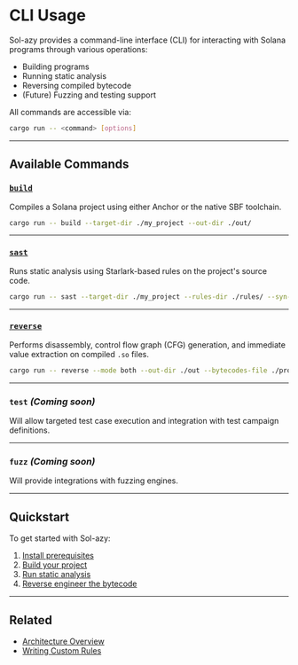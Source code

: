 # CLI Usage

Sol-azy provides a command-line interface (CLI) for interacting with Solana programs through various operations:

- Building programs
- Running static analysis
- Reversing compiled bytecode
- (Future) Fuzzing and testing support

All commands are accessible via:

```bash
cargo run -- <command> [options]
```

---

## Available Commands

### [`build`](cli/build.md)

Compiles a Solana project using either Anchor or the native SBF toolchain.

```bash
cargo run -- build --target-dir ./my_project --out-dir ./out/
```

---

### [`sast`](cli/sast.md)

Runs static analysis using Starlark-based rules on the project's source code.

```bash
cargo run -- sast --target-dir ./my_project --rules-dir ./rules/ --syn-scan-only
```

---

### [`reverse`](cli/reverse.md)

Performs disassembly, control flow graph (CFG) generation, and immediate value extraction on compiled `.so` files.

```bash
cargo run -- reverse --mode both --out-dir ./out --bytecodes-file ./program.so --labeling
```

---

### `test` *(Coming soon)*

Will allow targeted test case execution and integration with test campaign definitions.

---

### `fuzz` *(Coming soon)*

Will provide integrations with fuzzing engines.

---

## Quickstart

To get started with Sol-azy:

1. [Install prerequisites](installation.md)
2. [Build your project](cli/build.md)
3. [Run static analysis](cli/sast.md)
4. [Reverse engineer the bytecode](cli/reverse.md)

---

## Related

- [Architecture Overview](../architecture/app_state.md)
- [Writing Custom Rules](../rules/format.md)